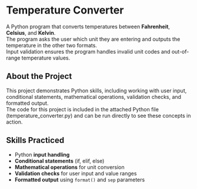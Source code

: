 # Temperature Converter
A Python program that converts temperatures between **Fahrenheit**, **Celsius**, and **Kelvin**.  
The program asks the user which unit they are entering and outputs the temperature in the other two formats.  
Input validation ensures the program handles invalid unit codes and out-of-range temperature values.

## About the Project
This project demonstrates Python skills, including working with user input, conditional statements, mathematical operations, validation checks, and formatted output.  
The code for this project is included in the attached Python file (temperature_converter.py) and can be run directly to see these concepts in action.


## Skills Practiced
- Python **input handling**  
- **Conditional statements** (if, elif, else)  
- **Mathematical operations** for unit conversion  
- **Validation checks** for user input and value ranges  
- **Formatted output** using `format()` and `sep` parameters  

